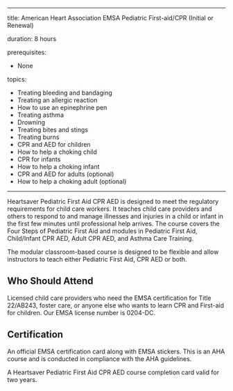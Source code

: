 
---
title: American Heart Association EMSA Pediatric First-aid/CPR (Initial or Renewal)

duration: 8 hours

prerequisites:
  - None

topics:
  - Treating bleeding and bandaging
  - Treating an allergic reaction
  - How to use an epinephrine pen
  - Treating asthma
  - Drowning
  - Treating bites and stings
  - Treating burns
  - CPR and AED for children
  - How to help a choking child
  - CPR for infants
  - How to help a choking infant
  - CPR and AED for adults (optional)
  - How to help a choking adult (optional)
---

Heartsaver Pediatric First Aid CPR AED is designed to meet the regulatory requirements for child care workers. It teaches child care providers and others to respond to and manage illnesses and injuries in a child or infant in the first few minutes until professional help arrives. The course covers the Four Steps of Pediatric First Aid and modules in Pediatric First Aid, Child/Infant CPR AED, Adult CPR AED, and Asthma Care Training.

The modular classroom-based course is designed to be flexible and allow instructors to teach either Pediatric First Aid, CPR AED or both.

## Who Should Attend

Licensed child care providers who need the EMSA certification for Title 22/AB243, foster care, or anyone else who wants to learn CPR and First-aid for children. Our EMSA license number is 0204-DC.

## Certification

An official EMSA certification card along with EMSA stickers. This is an AHA course and is conducted in compliance with the AHA guidelines.

A Heartsaver Pediatric First Aid CPR AED course completion card valid for two years.
